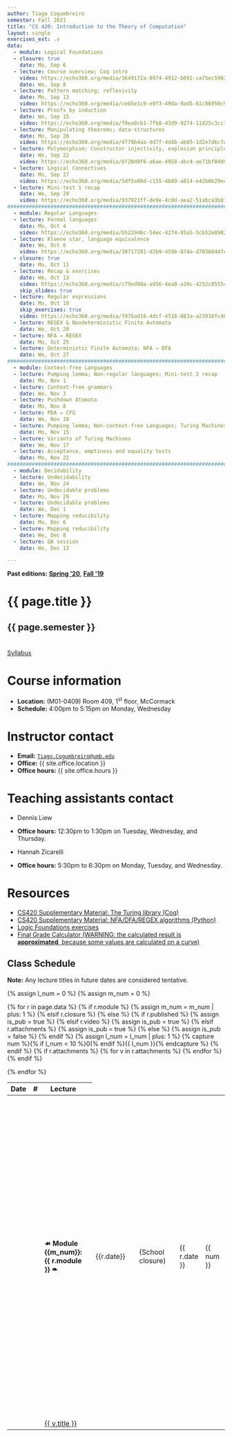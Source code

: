 ```yaml
---
author: Tiago Cogumbreiro
semester: Fall 2021
title: "CS 420: Introduction to the Theory of Computation"
layout: single
exercises_ext: .v
data:
  - module: Logical Foundations
  - closure: true
    date: Mo, Sep 6
  - lecture: Course overview; Coq intro
    video: https://echo360.org/media/3649172a-8974-4912-b092-ca75ec5962f5/public
    date: We, Sep 8
  - lecture: Pattern matching; reflexivity
    date: Mo, Sep 13
    video: https://echo360.org/media/ceb5e1c9-e9f3-49da-9ad5-61c86950c94b/public
  - lecture: Proofs by induction
    date: We, Sep 15
    video: https://echo360.org/media/f0ea8cb1-7fb8-43d9-9274-11d25c3cc3ed/public
  - lecture: Manipulating theorems; data-structures
    date: Mo, Sep 20
    video: https://echo360.org/media/4779b4aa-dd7f-4d4b-ab85-1d2e7d6cfd1b/public
  - lecture: Polymorphism; Constructor injectivity, explosion principle
    date: We, Sep 22
    video: https://echo360.org/media/6f20d8f6-a6ae-4958-abc4-ae71bf0dd916/public
  - lecture: Logical Connectives
    date: Mo, Sep 27
    video: https://echo360.org/media/5df5a80d-c155-4b89-a814-e42b0b29ecb1/public
  - lecture: Mini-test 1 recap
    date: We, Sep 29
    video: https://echo360.org/media/937921ff-de9e-4c0d-aea2-51abca3b8f54/public
################################################################################
  - module: Regular Languages
  - lecture: Formal languages
    date: Mo, Oct 4
    video: https://echo360.org/media/b521946c-54ec-42f4-85a5-5cb52e098272/public
  - lecture: Kleene star, language equivalence
    date: We, Oct 6
    video: https://echo360.org/media/38717281-d2b9-459b-874a-d7036844fe70/public
  - closure: true
    date: Mo, Oct 11
  - lecture: Recap & exercises
    date: We, Oct 13
    video: https://echo360.org/media/c79ed98a-a956-4ea0-a19c-4252c855546f/public
    skip_slides: true
  - lecture: Regular expressions
    date: Mo, Oct 18
    skip_exercises: true
    video: https://echo360.org/media/f076ad16-4dcf-4518-883a-a23938fc489d/public
  - lecture: REGEX & Nondeterministic Finite Automata
    date: We, Oct 20
  - lecture: NFA ⇔ REGEX
    date: Mo, Oct 25
  - lecture: Deterministic Finite Automata; NFA ⇔ DFA
    date: We, Oct 27
################################################################################
  - module: Context-free Languages
  - lecture: Pumping lemma; Non-regular languages; Mini-test 2 recap
    date: Mo, Nov 1
  - lecture: Context-free grammars
    date: We, Nov 3
  - lecture: Pushdown Atomata
    date: Mo, Nov 8
  - lecture: PDA ⇔ CFG
    date: We, Nov 10
  - lecture: Pumping lemma; Non-context-free Languages; Turing Machines
    date: Mo, Nov 15
  - lecture: Variants of Turing Machines
    date: We, Nov 17
  - lecture: Acceptance, emptiness and equality tests
    date: Mo, Nov 22
################################################################################
  - module: Decidability
  - lecture: Undecidability
    date: We, Nov 24
  - lecture: Undecidable problems
    date: Mo, Nov 29
  - lecture: Undecidable problems
    date: We, Dec 1
  - lecture: Mapping reducibility
    date: Mo, Dec 6
  - lecture: Mapping reducibility
    date: We, Dec 8
  - lecture: QA session
    date: We, Dec 13

---
```


**Past editions:** [**Spring '20**](../s20/), [**Fall '19**](../f19/)

<h1 class="has-text-centered">{{ page.title }}</h1>
<h2 class="has-text-centered" style="padding-bottom:1em;">{{ page.semester }}</h2>

<div class="buttons is-centered">
<a class="button is-large is-link" href="syllabus.pdf">Syllabus</a>
</div>

# Course information

* **Location:** (M01-0409) Room 409, 1<sup>st</sup> floor, McCormack
* **Schedule:** 4:00pm to 5:15pm on Monday, Wednesday

# Instructor contact
* **Email:** [`Tiago.Cogumbreiro@umb.edu`](mailto:Tiago.Cogumbreiro@umb.edu)
* **Office:** {{ site.office.location }}
* **Office hours:** {{ site.office.hours }}

# Teaching assistants contact

* Dennis Liew
* **Office hours:** 12:30pm to 1:30pm on Tuesday, Wednesday, and Thursday.

* Hannah Zicarelli
* **Office hours:** 5:30pm to 6:30pm on Monday, Tuesday, and Wednesday.

# Resources

* [CS420 Supplementary Material: The Turing library (Coq)](https://gitlab.com/cogumbreiro/turing)
* [CS420 Supplementary Material: NFA/DFA/REGEX algorithms (Python)](https://gitlab.com/cogumbreiro/karakuri/)
* [Logic Foundations exercises](https://softwarefoundations.cis.upenn.edu/lf-current/lf.tgz)
* [Final Grade Calculator (WARNING: the calculated result is **approximated**, because some values are calculated on a curve)](https://docs.google.com/spreadsheets/d/1nNruW7ls0jETG5z9vgfrmZKihjo_-2yx2iM7TmIPhuc/edit?usp=sharing)

## Class Schedule

**Note:** Any lecture titles in future dates are considered tentative.


{% assign l_num = 0 %}
{% assign m_num = 0 %}
<table>
  <thead>
    <tr>
      <th>Date</th>
      <th>#</th>
      <th>Lecture</th>
      <th></th>
    </tr>
  </thead>
  <tbody>
{% for r in page.data %}
<tr>
{% if r.module %}
  {% assign m_num = m_num | plus: 1 %}
  <td></td>
  <td></td>
  <td><b>☙ Module {{m_num}}: {{ r.module }} ❧</b></td>
  <td></td>
{% elsif r.closure %}
  <td class="has-text-grey-light">{{r.date}}</td>
  <td></td>
  <td class="has-text-grey-light">(School closure)</td>
  <td></td>
{% else %}
  {% if r.published %}
    {% assign is_pub = true %}
  {% elsif r.video %}
    {% assign is_pub = true %}
  {% elsif r.attachments %}
    {% assign is_pub = true %}
  {% else %}
    {% assign is_pub = false %}
  {% endif %}
  {% assign l_num = l_num | plus: 1 %}
  {% capture num %}{% if l_num < 10 %}0{% endif %}{{ l_num }}{% endcapture %}
  <td>{{ r.date }}</td>
  <td>{{ num }}</td>
  <td>
  {% if is_pub and r.skip_slides != true %}
    <a href="lecture{{num}}.html" title="View slides of lecture #{{num}} (press h for help) ">{{ r.lecture }}</a>
  {% else %}
    {{ r.lecture }}{% if r.skip_slides %} <i>(no slides)</i>{% endif %}
  {% endif %}
  </td>
  <td>
    {% if is_pub %}
      {% if r.skip_slides %}{% assign s_url = nil %}{% else %}
      {% capture s_url %}lecture{{ num }}.pdf{% endcapture %}
      {% endif %}
      {% if r.skip_exercises %}
        {% assign f_url = nil %}
      {% else %}
        {% capture f_url %}lecture{{ num }}{{ page.exercises_ext }}{% endcapture %}
      {% endif %}
      <span class="buttons has-addons">{% include button.html url=s_url title="Download lecture slides" icon="book" %}{% include button.html url=r.video icon="file-video" title="Video recording" %}{% include button.html url=f_url icon="box" title="Class exercises" %}</span>
    {% endif %}
  </td>
{% endif %}
</tr>
{% if r.attachments %}
    {% for v in r.attachments %}
<tr>
  <td></td>
  <td></td>
    <td>
        <a href="{{ v.url }}">
        <span class="icon is-small"><i class="fas fa-file-{{v.type}}"></i></span>
        {{ v.title }}
        </a>
    </td>
</tr>
    {% endfor %}
{% endif %}

{% endfor %}
  </tbody>
</table>